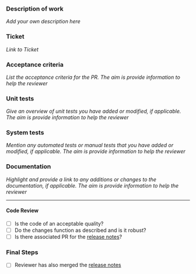 ### Description of work

*Add your own description here*

### Ticket

*Link to Ticket*

### Acceptance criteria

*List the acceptance criteria for the PR. The aim is provide information to help the reviewer*

### Unit tests

*Give an overview of unit tests you have added or modified, if applicable. The aim is provide information to help the reviewer*

### System tests

*Mention any automated tests or manual tests that you have added or modified, if applicable. The aim is provide information to help the reviewer*

### Documentation
*Highlight and provide a link to any additions or changes to the documentation, if applicable. The aim is provide information to help the reviewer*

---

#### Code Review

- [ ] Is the code of an acceptable quality?
- [ ] Do the changes function as described and is it robust?
- [ ] Is there associated PR for the [release notes](https://github.com/ISISComputingGroup/IBEX/blob/master/release_notes/ReleaseNotes_Upcoming.md)?

### Final Steps
- [ ] Reviewer has also merged the [release notes](https://github.com/ISISComputingGroup/IBEX/blob/master/release_notes/ReleaseNotes_Upcoming.md)

